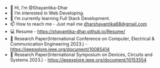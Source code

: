 - 👋 Hi, I’m @Shayantika-Dhar
- 👀 I’m interested in Web Developing.
- 🌱 I’m currently learning Full Stack Development.
- 📫 How to reach me - Just mail me dharshayantika68@gmail.com
- :computer: Resume - https://shayantika-dhar.github.io/Resume/
- :page_with_curl: Research Paper(International Conference on Computer, Electrical &
Communication Engineering 2023.) - https://ieeexplore.ieee.org/document/10085414
- :page_with_curl: Research Paper(International Symposium on Devices, Circuits and Systems 2023.) - https://ieeexplore.ieee.org/document/10153554
